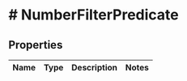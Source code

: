 # # NumberFilterPredicate

## Properties

Name | Type | Description | Notes
------------ | ------------- | ------------- | -------------

